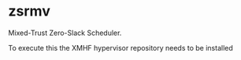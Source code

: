 # zsrmv
Mixed-Trust Zero-Slack Scheduler.

To execute this the XMHF hypervisor repository needs to be installed